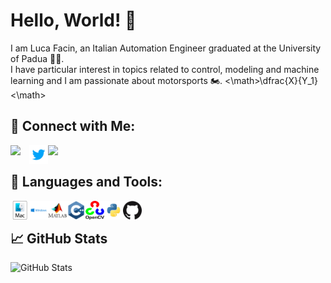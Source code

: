 # Hello, World! 👋

I am Luca Facin, an Italian Automation Engineer graduated at the University of Padua :man_student:. <br/> 
I have particular interest in topics related to control, modeling and machine learning and I am passionate about motorsports 🏍️.
<\math>\dfrac{X}{Y_1}<\math>
## 🔗 Connect with Me:

[<img align="left"  width="30px" src="https://upload.wikimedia.org/wikipedia/commons/c/ca/LinkedIn_logo_initials.png" />][linkedin]
[<img align="left"  width="30px" src="https://raw.githubusercontent.com/github/explore/80688e429a7d4ef2fca1e82350fe8e3517d3494d/topics/twitter/twitter.png" />][twitter]
[<img align="left"  width="30px" src="https://upload.wikimedia.org/wikipedia/commons/a/a5/Instagram_icon.png" />][instagram]

<br />

## 🧰 Languages and Tools:

<img align="left" width="30px" src="https://raw.githubusercontent.com/github/explore/80688e429a7d4ef2fca1e82350fe8e3517d3494d/topics/macos/macos.png" />
<img align="left" width="30px" src="https://raw.githubusercontent.com/github/explore/80688e429a7d4ef2fca1e82350fe8e3517d3494d/topics/windows/windows.png" />
<img align="left" width="30px" src="https://raw.githubusercontent.com/github/explore/80688e429a7d4ef2fca1e82350fe8e3517d3494d/topics/matlab/matlab.png" />
<img align="left" width="30px" src="https://raw.githubusercontent.com/github/explore/80688e429a7d4ef2fca1e82350fe8e3517d3494d/topics/cpp/cpp.png" />
<img align="left" width="30px" src="https://raw.githubusercontent.com/github/explore/80688e429a7d4ef2fca1e82350fe8e3517d3494d/topics/opencv/opencv.png" />
<img align="left" width="30px" src="https://raw.githubusercontent.com/github/explore/80688e429a7d4ef2fca1e82350fe8e3517d3494d/topics/python/python.png" />
<img align="left" width="30px" src="https://raw.githubusercontent.com/github/explore/78df643247d429f6cc873026c0622819ad797942/topics/github/github.png" />

<br />

## 📈 GitHub Stats
![GitHub Stats](https://github-readme-stats.vercel.app/api?username=lucafacin&show_icons=true)


<!-- Links to social media accounts -->

[linkedin]: https://www.linkedin.com/in/luca-facin/
[twitter]: https://twitter.com/lucafacin95
[instagram]: https://www.instagram.com/facin_luca/

